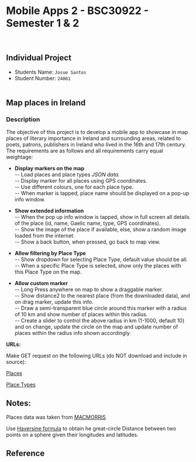 # Mobile Apps 2 - BSC30922 - Semester 1 & 2

<br>

## Individual Project

- Students Name: `Josue Santos`
- Student Number: `24061`
  <br><br>

## Map places in Ireland <br>

### Description <br>

The objective of this project is to develop a mobile app to showcase in map places of literary importance in Ireland and surrounding areas, related to poets, patrons, publishers in Ireland who lived in the 16th and 17th century. The requirements are as follows and all requirements carry equal weightage:

- <b>Display markers on the map</b><br>
  -- Load places and place types <i>JSON data.</i><br>
  -- Display marker for all places using GPS coordinates.<br>
  -- Use different colours, one for each place type.<br>
  -- When marker is tapped, place name should be displayed on a pop-up info window.<br>

- <b>Show extended information<br></b>
  -- When the pop up info window is tapped, show in full screen all details of the place (id, name, Gaelic name, type, GPS coordinates).<br>
  -- Show the image of the place if available, else, show a random image loaded from the internet.<br>
  -- Show a back button, when pressed, go back to map view.<br>

- <b>Allow filtering by Place Type </b><br>
  -- Show dropdown for selecting Place Type, default value should be all.<br>
  -- When a specific Place Type is selected, show only the places with this Place Type on the map.<br>

- <b>Allow custom marker<br></b>
  -- Long Press anywhere on map to show a draggable marker.<br>
  -- Show distance2 to the nearest place (from the downloaded data), and on drag marker, update this info.<br>
  -- Draw a semi-transparent blue circle around this marker with a radius of 10 km and show number of places within this radius. <br>
  -- Create a slider to control the above radius in km (1-1000, default 10) and on change, update the circle on the map and update number of places within the radius info shown accordingly.<br>

<b>URLs:</b>

Make GET request on the following URLs (do NOT download and include in source):

[Places](https://gist.githubusercontent.com/saravanabalagi/541a511eb71c366e0bf3eecbee2dab0a/raw/bb1529d2e5b71fd06760cb030d6e15d6d56c34b3/places.json)<br>

[Place Types](https://gist.githubusercontent.com/saravanabalagi/541a511eb71c366e0bf3eecbee2dab0a/raw/bb1529d2e5b71fd06760cb030d6e15d6d56c34b3/place_types.json)

## Notes:

Places data was taken from [MACMORRIS](https://macmorris.maynoothuniversity.ie/)

Use [Haversine formula](https://en.wikipedia.org/wiki/Haversine_formula) to obtain he great-circle Distance between two points on a sphere given their longitudes and latitudes.

## Reference
